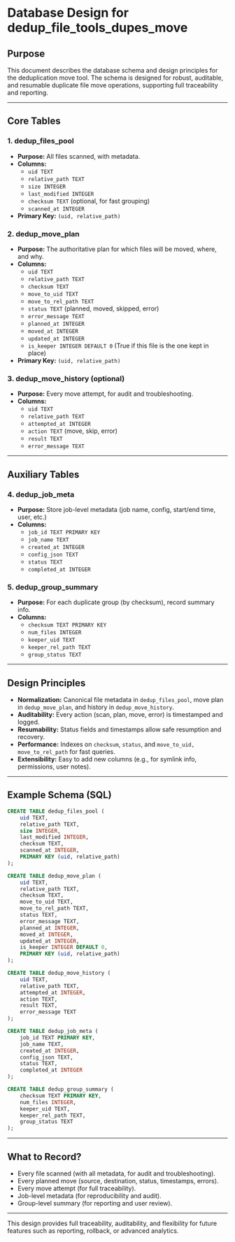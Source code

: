 # Database Design for dedup_file_tools_dupes_move

## Purpose
This document describes the database schema and design principles for the deduplication move tool. The schema is designed for robust, auditable, and resumable duplicate file move operations, supporting full traceability and reporting.

---

## Core Tables

### 1. dedup_files_pool
- **Purpose:** All files scanned, with metadata.
- **Columns:**
  - `uid TEXT`
  - `relative_path TEXT`
  - `size INTEGER`
  - `last_modified INTEGER`
  - `checksum TEXT` (optional, for fast grouping)
  - `scanned_at INTEGER`
- **Primary Key:** `(uid, relative_path)`

### 2. dedup_move_plan
- **Purpose:** The authoritative plan for which files will be moved, where, and why.
- **Columns:**
  - `uid TEXT`
  - `relative_path TEXT`
  - `checksum TEXT`
  - `move_to_uid TEXT`
  - `move_to_rel_path TEXT`
  - `status TEXT` (planned, moved, skipped, error)
  - `error_message TEXT`
  - `planned_at INTEGER`
  - `moved_at INTEGER`
  - `updated_at INTEGER`
  - `is_keeper INTEGER DEFAULT 0` (True if this file is the one kept in place)
- **Primary Key:** `(uid, relative_path)`

### 3. dedup_move_history (optional)
- **Purpose:** Every move attempt, for audit and troubleshooting.
- **Columns:**
  - `uid TEXT`
  - `relative_path TEXT`
  - `attempted_at INTEGER`
  - `action TEXT` (move, skip, error)
  - `result TEXT`
  - `error_message TEXT`

---

## Auxiliary Tables

### 4. dedup_job_meta
- **Purpose:** Store job-level metadata (job name, config, start/end time, user, etc.)
- **Columns:**
  - `job_id TEXT PRIMARY KEY`
  - `job_name TEXT`
  - `created_at INTEGER`
  - `config_json TEXT`
  - `status TEXT`
  - `completed_at INTEGER`

### 5. dedup_group_summary
- **Purpose:** For each duplicate group (by checksum), record summary info.
- **Columns:**
  - `checksum TEXT PRIMARY KEY`
  - `num_files INTEGER`
  - `keeper_uid TEXT`
  - `keeper_rel_path TEXT`
  - `group_status TEXT`

---

## Design Principles
- **Normalization:** Canonical file metadata in `dedup_files_pool`, move plan in `dedup_move_plan`, and history in `dedup_move_history`.
- **Auditability:** Every action (scan, plan, move, error) is timestamped and logged.
- **Resumability:** Status fields and timestamps allow safe resumption and recovery.
- **Performance:** Indexes on `checksum`, `status`, and `move_to_uid, move_to_rel_path` for fast queries.
- **Extensibility:** Easy to add new columns (e.g., for symlink info, permissions, user notes).

---

## Example Schema (SQL)

```sql
CREATE TABLE dedup_files_pool (
    uid TEXT,
    relative_path TEXT,
    size INTEGER,
    last_modified INTEGER,
    checksum TEXT,
    scanned_at INTEGER,
    PRIMARY KEY (uid, relative_path)
);

CREATE TABLE dedup_move_plan (
    uid TEXT,
    relative_path TEXT,
    checksum TEXT,
    move_to_uid TEXT,
    move_to_rel_path TEXT,
    status TEXT,
    error_message TEXT,
    planned_at INTEGER,
    moved_at INTEGER,
    updated_at INTEGER,
    is_keeper INTEGER DEFAULT 0,
    PRIMARY KEY (uid, relative_path)
);

CREATE TABLE dedup_move_history (
    uid TEXT,
    relative_path TEXT,
    attempted_at INTEGER,
    action TEXT,
    result TEXT,
    error_message TEXT
);

CREATE TABLE dedup_job_meta (
    job_id TEXT PRIMARY KEY,
    job_name TEXT,
    created_at INTEGER,
    config_json TEXT,
    status TEXT,
    completed_at INTEGER
);

CREATE TABLE dedup_group_summary (
    checksum TEXT PRIMARY KEY,
    num_files INTEGER,
    keeper_uid TEXT,
    keeper_rel_path TEXT,
    group_status TEXT
);
```

---

## What to Record?
- Every file scanned (with all metadata, for audit and troubleshooting).
- Every planned move (source, destination, status, timestamps, errors).
- Every move attempt (for full traceability).
- Job-level metadata (for reproducibility and audit).
- Group-level summary (for reporting and user review).

---

This design provides full traceability, auditability, and flexibility for future features such as reporting, rollback, or advanced analytics.
